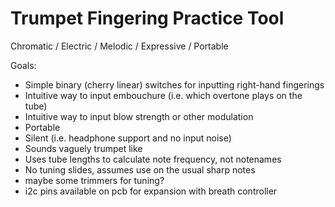 # Trumpet Fingering Practice Tool

Chromatic / Electric / Melodic / Expressive / Portable

Goals:
- Simple binary (cherry linear) switches for inputting right-hand fingerings
- Intuitive way to input embouchure (i.e. which overtone plays on the tube)
- Intuitive way to input blow strength or other modulation
- Portable
- Silent (i.e. headphone support and no input noise)
- Sounds vaguely trumpet like
- Uses tube lengths to calculate note frequency, not notenames
- No tuning slides, assumes use on the usual sharp notes
- maybe some trimmers for tuning?
- i2c pins available on pcb for expansion with breath controller
